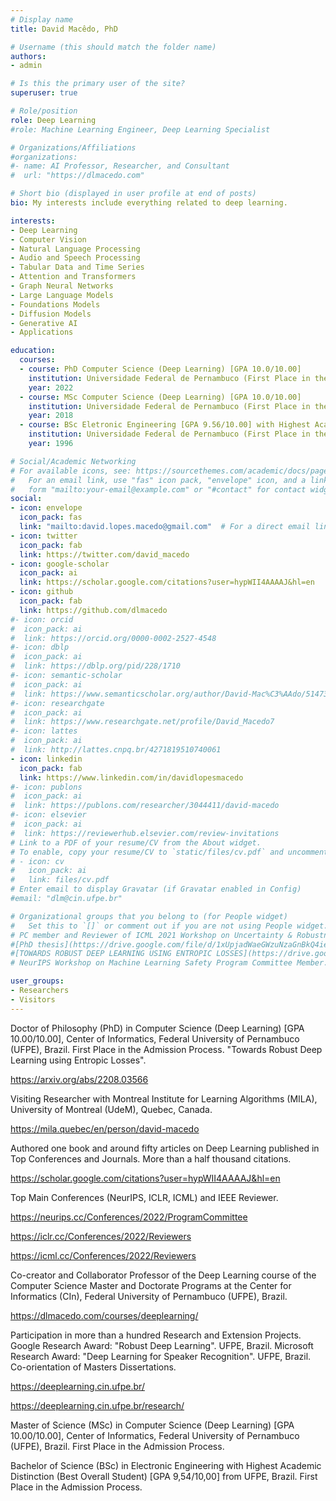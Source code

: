 ```yaml
---
# Display name
title: David Macêdo, PhD

# Username (this should match the folder name)
authors:
- admin

# Is this the primary user of the site?
superuser: true

# Role/position
role: Deep Learning
#role: Machine Learning Engineer, Deep Learning Specialist

# Organizations/Affiliations
#organizations:
#- name: AI Professor, Researcher, and Consultant
#  url: "https://dlmacedo.com"

# Short bio (displayed in user profile at end of posts)
bio: My interests include everything related to deep learning.

interests:
- Deep Learning
- Computer Vision
- Natural Language Processing
- Audio and Speech Processing
- Tabular Data and Time Series
- Attention and Transformers
- Graph Neural Networks
- Large Language Models
- Foundations Models
- Diffusion Models
- Generative AI
- Applications

education:
  courses:
  - course: PhD Computer Science (Deep Learning) [GPA 10.0/10.00]
    institution: Universidade Federal de Pernambuco (First Place in the Admission Process)
    year: 2022
  - course: MSc Computer Science (Deep Learning) [GPA 10.0/10.00]
    institution: Universidade Federal de Pernambuco (First Place in the Admission Process)
    year: 2018
  - course: BSc Eletronic Engineering [GPA 9.56/10.00] with Highest Academic Distinction (Best Overall Student)
    institution: Universidade Federal de Pernambuco (First Place in the Admission Process)
    year: 1996

# Social/Academic Networking
# For available icons, see: https://sourcethemes.com/academic/docs/page-builder/#icons
#   For an email link, use "fas" icon pack, "envelope" icon, and a link in the
#   form "mailto:your-email@example.com" or "#contact" for contact widget.
social:
- icon: envelope
  icon_pack: fas
  link: "mailto:david.lopes.macedo@gmail.com"  # For a direct email link, use "mailto:dlm@cin.ufpe.br".
- icon: twitter
  icon_pack: fab
  link: https://twitter.com/david_macedo
- icon: google-scholar
  icon_pack: ai
  link: https://scholar.google.com/citations?user=hypWII4AAAAJ&hl=en
- icon: github
  icon_pack: fab
  link: https://github.com/dlmacedo
#- icon: orcid
#  icon_pack: ai
#  link: https://orcid.org/0000-0002-2527-4548
#- icon: dblp
#  icon_pack: ai
#  link: https://dblp.org/pid/228/1710
#- icon: semantic-scholar
#  icon_pack: ai
#  link: https://www.semanticscholar.org/author/David-Mac%C3%AAdo/51473026
#- icon: researchgate
#  icon_pack: ai
#  link: https://www.researchgate.net/profile/David_Macedo7
#- icon: lattes
#  icon_pack: ai
#  link: http://lattes.cnpq.br/4271819510740061
- icon: linkedin
  icon_pack: fab
  link: https://www.linkedin.com/in/davidlopesmacedo
#- icon: publons
#  icon_pack: ai
#  link: https://publons.com/researcher/3044411/david-macedo
#- icon: elsevier
#  icon_pack: ai
#  link: https://reviewerhub.elsevier.com/review-invitations
# Link to a PDF of your resume/CV from the About widget.
# To enable, copy your resume/CV to `static/files/cv.pdf` and uncomment the lines below.
# - icon: cv
#   icon_pack: ai
#   link: files/cv.pdf
# Enter email to display Gravatar (if Gravatar enabled in Config)
#email: "dlm@cin.ufpe.br"

# Organizational groups that you belong to (for People widget)
#   Set this to `[]` or comment out if you are not using People widget.
# PC member and Reviewer of ICML 2021 Workshop on Uncertainty & Robustness in Deep Learning.
#[PhD thesis](https://drive.google.com/file/d/1xUpjadWaeGWzuNzaGnBkQ4ieNKkvmOZf/view?usp=sharing)
#[TOWARDS ROBUST DEEP LEARNING USING ENTROPIC LOSSES](https://drive.google.com/file/d/1dq1o7KqH_UEO5tt6YDx2Z2Hr8rVJkQzD/view?usp=sharing)
# NeurIPS Workshop on Machine Learning Safety Program Committee Member. ICML Workshop on Uncertainty & Robustness in Deep Learning Program Committee Member. ICLR Highlighted Reviewer and Complimentary Registration.

user_groups:
- Researchers
- Visitors
---
```


Doctor of Philosophy (PhD) in Computer Science (Deep Learning) [GPA 10.00/10.00], Center of Informatics, Federal University of Pernambuco (UFPE), Brazil. First Place in the Admission Process. "Towards Robust Deep Learning using Entropic Losses".

https://arxiv.org/abs/2208.03566

Visiting Researcher with Montreal Institute for Learning Algorithms (MILA), University of Montreal (UdeM), Quebec, Canada.

https://mila.quebec/en/person/david-macedo

Authored one book and around fifty articles on Deep Learning published in Top Conferences and Journals. More than a half thousand citations.

https://scholar.google.com/citations?user=hypWII4AAAAJ&hl=en

Top Main Conferences (NeurIPS, ICLR, ICML) and IEEE Reviewer. 

https://neurips.cc/Conferences/2022/ProgramCommittee

https://iclr.cc/Conferences/2022/Reviewers

https://icml.cc/Conferences/2022/Reviewers

Co-creator and Collaborator Professor of the Deep Learning course of the Computer Science Master and Doctorate Programs at the Center for Informatics (CIn), Federal University of Pernambuco (UFPE), Brazil. 

https://dlmacedo.com/courses/deeplearning/

Participation in more than a hundred Research and Extension Projects. Google Research Award: "Robust Deep Learning". UFPE, Brazil. Microsoft Research Award: "Deep Learning for Speaker Recognition". UFPE, Brazil. Co-orientation of Masters Dissertations.

https://deeplearning.cin.ufpe.br/

https://deeplearning.cin.ufpe.br/research/

Master of Science (MSc) in Computer Science (Deep Learning) [GPA 10.00/10.00], Center of Informatics, Federal University of Pernambuco (UFPE), Brazil. First Place in the Admission Process.

Bachelor of Science (BSc) in Electronic Engineering with Highest Academic Distinction (Best Overall Student) [GPA 9,54/10,00] from UFPE, Brazil. First Place in the Admission Process.
